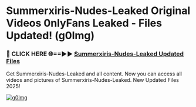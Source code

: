 # Summerxiris-Nudes-Leaked Original Videos 0nlyFans Leaked - Files Updated! (g0lmg)

<h3>🔴 CLICK HERE 🌐==►► <a href="https://tinyurl.com/4mcuefdz" rel="nofollow">Summerxiris-Nudes-Leaked Updated Files</a></h3>

Get Summerxiris-Nudes-Leaked and all content. Now you can access all videos and pictures of Summerxiris-Nudes-Leaked. New Updated Files 2025!

[![g0lmg](https://i.imgur.com/StAQSOY.gif)](https://tinyurl.com/4mcuefdz)

